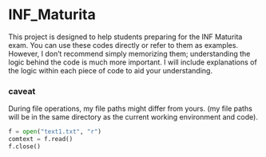 # INF_Maturita
This project is designed to help students preparing for the INF Maturita exam. You can use these codes directly or refer to them as examples. However, I don’t recommend simply memorizing them; understanding the logic behind the code is much more important. I will include explanations of the logic within each piece of code to aid your understanding.

### caveat
During file operations, my file paths might differ from yours. (my file paths will be in the same directory as the current working environment and code).
```python
f = open("text1.txt", "r") 
comtext = f.read()
f.close()
```
